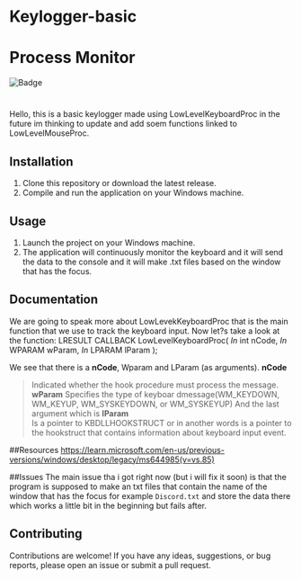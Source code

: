 # Keylogger-basic
 
# Process Monitor
![Badge](https://img.shields.io/badge/Issues-1-green)


#


#


  Hello, this is a basic keylogger made using LowLevelKeyboardProc in the future im thinking to update and add soem functions linked to LowLevelMouseProc.

## Installation

1. Clone this repository or download the latest release.
3. Compile and run the application on your Windows machine.

## Usage

1. Launch the project on your Windows machine.
2. The application will continuously monitor the keyboard and it will send the data to the console and it will make .txt files based on the window that has the focus.

## Documentation

We are going to speak more about LowLevekKeyboardProc that is the main function that we use to track the keyboard input. Now let?s take a look at the function:
LRESULT CALLBACK LowLevelKeyboardProc(
  _In_ int    nCode,
  _In_ WPARAM wParam,
  _In_ LPARAM lParam
);

We see that there is a **nCode**, Wparam and LParam (as arguments).
**nCode** 
>Indicated whether the hook procedure must process the message.
**wParam** 
>Specifies the type of keyboar dmessage(WM_KEYDOWN, WM_KEYUP, WM_SYSKEYDOWN, or WM_SYSKEYUP)
And the last argument which is **lParam**  
>Is a pointer to KBDLLHOOKSTRUCT or in another words is a pointer  to the hookstruct that contains information about keyboard input event.


##Resources
https://learn.microsoft.com/en-us/previous-versions/windows/desktop/legacy/ms644985(v=vs.85)

##Issues
 The main issue tha i got right now (but i will fix it soon) is that the program is supposed to make an txt files that contain the name of the window that has the focus for example `Discord.txt` and store the data there which works a little bit in the beginning but fails after.

## Contributing

Contributions are welcome! If you have any ideas, suggestions, or bug reports, please open an issue or submit a pull request.
